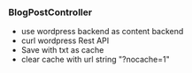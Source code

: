 ### BlogPostController
- use wordpress backend as content backend
- curl wordpress Rest API 
- Save with txt as cache
- clear cache with url string "?nocache=1"
